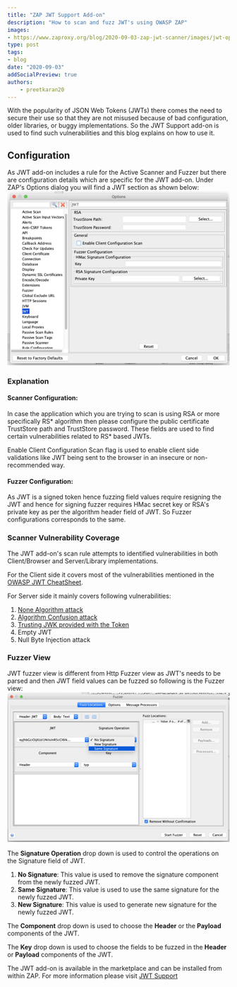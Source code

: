 ```yaml
---
title: "ZAP JWT Support Add-on"
description: "How to scan and fuzz JWT's using OWASP ZAP"
images:
- https://www.zaproxy.org/blog/2020-09-03-zap-jwt-scanner/images/jwt-options-panel.png
type: post
tags:
- blog
date: "2020-09-03"
addSocialPreview: true
authors:
    - preetkaran20
---
```


With the popularity of JSON Web Tokens (JWTs) there comes the need to secure their use so that they are not misused because of bad configuration, older libraries, or buggy implementations. So the JWT Support add-on is used to find such vulnerabilities and this blog explains on how to use it.

## Configuration
As JWT add-on includes a rule for the Active Scanner and Fuzzer but there are configuration details which are specific for the JWT add-on.
Under ZAP's Options dialog you will find a JWT section as shown below:
![JWT](./images/jwt-options-panel.png)
 
### Explanation

#### Scanner Configuration: 

In case the application which you are trying to scan is using RSA or more specifically RS* algorithm then please configure the public certificate TrustStore path and TrustStore password. These fields are used to find certain vulnerabilities related to RS* based JWTs.

Enable Client Configuration Scan flag is used to enable client side validations like JWT being sent to the browser in an insecure or non-recommended way.

#### Fuzzer Configuration:

As JWT is a signed token hence fuzzing field values require resigning the JWT and hence for signing fuzzer requires HMac secret key or RSA's private key as per the algorithm header field of JWT. So Fuzzer configurations corresponds to the same.

### Scanner Vulnerability Coverage
The JWT add-on's scan rule attempts to identified vulnerabilities in both Client/Browser and Server/Library implementations.

For the Client side it covers most of the vulnerabilities mentioned in the [OWASP JWT CheatSheet](https://cheatsheetseries.owasp.org/cheatsheets/JSON_Web_Token_for_Java_Cheat_Sheet.html#token-storage-on-client-side).

For Server side it mainly covers following vulnerabilities:
1. [None Algorithm attack](https://auth0.com/blog/critical-vulnerabilities-in-json-web-token-libraries/#Meet.the..None..Algorithm)
2. [Algorithm Confusion attack](https://auth0.com/blog/critical-vulnerabilities-in-json-web-token-libraries/#RSA-or-HMAC-)
3. [Trusting JWK provided with the Token](https://nvd.nist.gov/vuln/detail/CVE-2018-0114)
4. Empty JWT
5. Null Byte Injection attack

### Fuzzer View
JWT fuzzer view is different from Http Fuzzer view as JWT's needs to be parsed and then JWT field values can be fuzzed so following is the Fuzzer view:
![Fuzzer View](./images/fuzzer-view.png)

The **Signature Operation** drop down is used to control the operations on the Signature field of JWT.
1. **No Signature**: This value is used to remove the signature component from the newly fuzzed JWT.
2. **Same Signature**: This value is used to use the same signature for the newly fuzzed JWT.
3. **New Signature**: This value is used to generate new signature for the newly fuzzed JWT.

The **Component** drop down is used to choose the **Header** or the **Payload** components of the JWT.

The **Key** drop down is used to choose the fields to be fuzzed in the **Header** or **Payload** components of the JWT.

The JWT add-on is available in the marketplace and can be installed from within ZAP.
For more information please visit [JWT Support](https://github.com/SasanLabs/owasp-zap-jwt-addon)
